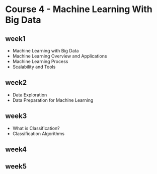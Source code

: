 # Course 4 - Machine Learning With Big Data

## week1
* Machine Learning with Big Data
* Machine Learning Overview and Applications
* Machine Learning Process
* Scalability and Tools

## week2
* Data Exploration
* Data Preparation for Machine Learning

## week3
* What is Classification?
* Classification Algorithms

## week4

## week5
